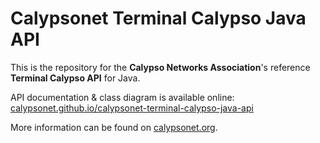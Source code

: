 # Calypsonet Terminal Calypso Java API

This is the repository for the **Calypso Networks Association**'s reference **Terminal Calypso API** for Java.

API documentation & class diagram is available online: [calypsonet.github.io/calypsonet-terminal-calypso-java-api](https://calypsonet.github.io/calypsonet.github.io/calypsonet-terminal-calypso-java-api)

More information can be found on [calypsonet.org](http://calypsonet.org).
